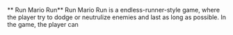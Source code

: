 ** Run Mario Run**
Run Mario Run is a endless-runner-style game, where the player try to dodge or neutrulize enemies and last as long as possible. In the game, the player can 

